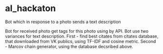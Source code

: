 # al_hackaton
Bot which in response to a photo sends a text description

Bot for received photo get tags for this photo using by API.
Bot use two variances for text description.
First - find best citates from citates database, that downloaded from VK publics, using TF-IDF and cosine metric.
Second - Marcov chain generator, using the database decsribed above.
